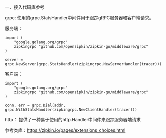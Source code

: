 
一、接入代码库参考


grpc:
使用的grpc.StatsHandler中间件用于跟踪gRPC服务器和客户端请求。

服务端：
~~~
import (
	"google.golang.org/grpc"
	zipkingrpc "github.com/openzipkin/zipkin-go/middleware/grpc"
)

server = grpc.NewServer(grpc.StatsHandler(zipkingrpc.NewServerHandler(tracer)))
~~~

客户端：
~~~
import (
	"google.golang.org/grpc"
	zipkingrpc "github.com/openzipkin/zipkin-go/middleware/grpc"
)

conn, err = grpc.Dial(addr, grpc.WithStatsHandler(zipkingrpc.NewClientHandler(tracer)))

~~~

http：
提供了一种易于使用的http.Handler中间件来跟踪服务器端请求



参考类库：https://zipkin.io/pages/extensions_choices.html

